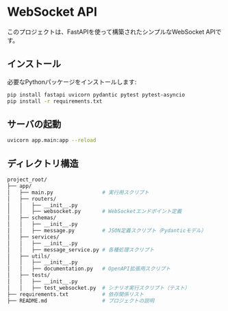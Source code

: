 
# WebSocket API

このプロジェクトは、FastAPIを使って構築されたシンプルなWebSocket APIです。

## インストール

必要なPythonパッケージをインストールします:

```bash
pip install fastapi uvicorn pydantic pytest pytest-asyncio
pip install -r requirements.txt
```

## サーバの起動
```bash
uvicorn app.main:app --reload
```

## ディレクトリ構造
```bash
project_root/
├── app/
│   ├── main.py                # 実行用スクリプト
│   ├── routers/
│   │   ├── __init__.py
│   │   ├── websocket.py       # WebSocketエンドポイント定義
│   ├── schemas/
│   │   ├── __init__.py
│   │   ├── message.py         # JSON定義スクリプト（Pydanticモデル）
│   ├── services/
│   │   ├── __init__.py
│   │   ├── message_service.py # 各種処理スクリプト
│   ├── utils/
│   │   ├── __init__.py
│   │   ├── documentation.py   # OpenAPI拡張用スクリプト
│   ├── tests/
│   │   ├── __init__.py
│   │   ├── test_websocket.py  # シナリオ実行スクリプト（テスト）
├── requirements.txt           # 依存関係リスト
├── README.md                  # プロジェクトの説明

```
